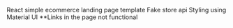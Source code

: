 React simple ecommerce landing page template
Fake store api
Styling using Material UI
**Links in the page not functional
